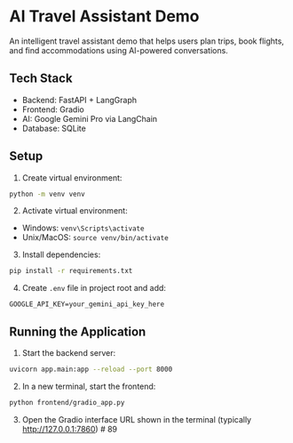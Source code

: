 # AI Travel Assistant Demo

An intelligent travel assistant demo that helps users plan trips, book flights, and find accommodations using AI-powered conversations.

## Tech Stack

- Backend: FastAPI + LangGraph
- Frontend: Gradio
- AI: Google Gemini Pro via LangChain
- Database: SQLite

## Setup

1. Create virtual environment:
```bash
python -m venv venv
```

2. Activate virtual environment:
- Windows: `venv\Scripts\activate`
- Unix/MacOS: `source venv/bin/activate`

3. Install dependencies:
```bash
pip install -r requirements.txt
```

4. Create `.env` file in project root and add:
```
GOOGLE_API_KEY=your_gemini_api_key_here
```

## Running the Application

1. Start the backend server:
```bash
uvicorn app.main:app --reload --port 8000
```

2. In a new terminal, start the frontend:
```bash
python frontend/gradio_app.py
```

3. Open the Gradio interface URL shown in the terminal (typically http://127.0.0.1:7860)
#   8 9  
 